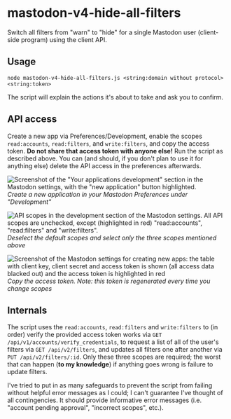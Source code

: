 # mastodon-v4-hide-all-filters
Switch all filters from "warn" to "hide" for a single Mastodon user (client-side program) using the client API.

## Usage

`node mastodon-v4-hide-all-filters.js <string:domain without protocol> <string:token>`

The script will explain the actions it's about to take and ask you to confirm.

## API access

Create a new app via Preferences/Development, enable the scopes `read:accounts`, `read:filters`, and `write:filters`, and copy the access token. **Do not share that access token with anyone else!** Run the script as described above. You can (and should, if you don't plan to use it for anything  else) delete the API access in the preferences afterwards.

![Screenshot of the "Your applications development" section in the Mastodon settings, with the "new application" button highlighted.](https://github.com/mxamber/mastodon-v4-hide-all-filters/assets/13611718/6fe56ea7-8742-40f7-a139-45aad97c0c2a 'Screenshot of the "Your applications development" section in the Mastodon settings, with the "new application" button highlighted.')
*Create a new application in your Mastodon Preferences under "Development"*

![API scopes in the development section of the Mastodon settings. All API scopes are unchecked, except (highlighted in red) "read:accounts", "read:filters" and "write:filters".](https://github.com/mxamber/mastodon-v4-hide-all-filters/assets/13611718/e7737538-849a-4b90-9d0f-ed0c1cb5306a 'API scopes in the development section of the Mastodon settings. All API scopes are unchecked, except (highlighted in red) "read:accounts", "read:filters" and "write:filters".')
*Deselect the default scopes and select only the three scopes mentioned above*

![Screenshot of the Mastodon settings for creating new apps: the table with client key, client secret and access token is shown (all access data blacked out) and the access token is highlighted in red](https://github.com/mxamber/mastodon-v4-hide-all-filters/assets/13611718/9278e0b1-c1ca-4e53-8564-ac1bb996dc62 'Screenshot of the Mastodon settings for creating new apps: the table with client key, client secret and access token is shown (all access data blacked out) and the access token is highlighted in red')
*Copy the access token. Note: this token is regenerated every time you change scopes*

## Internals

The script uses the `read:accounts`, `read:filters` and `write:filters` to (in order) verify the provided access token works via `GET /api/v1/accounts/verify_credentials`, to request a list of all of the user's filters via `GET /api/v2/filters`, and updates all filters one after another via `PUT /api/v2/filters/:id`. Only these three scopes are required; the worst that can happen (**to my knowledge**) if anything goes wrong is failure to update filters.

I've tried to put in as many safeguards to prevent the script from failing without helpful error messages as I could; I can't guarantee I've thought of all contingencies. It should provide informative error messages (i.e. "account pending approval", "incorrect scopes", etc.).
